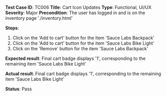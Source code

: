 **Test Case ID**: TC006
**Title**: Cart Icon Updates
**Type**: Functional, UI/UX
**Severity**: Major
**Precondition**: The user has logged in and is on the inventory page './inventory.html'

**Steps**:
1. Click on the 'Add to cart' button for the item 'Sauce Labs Backpack'
2. Click on the 'Add to cart' button for the item 'Sauce Labs Bike Light'
3. Click on the 'Remove' button for the item 'Sauce Labs Backpack'

**Expected result**: Final cart badge displays '1', corresponding to the remaining item 'Sauce Labs Bike Light'

**Actual result**: Final cart badge displays '1', corresponding to the remaining item 'Sauce Labs Bike Light'

**Status**: Pass